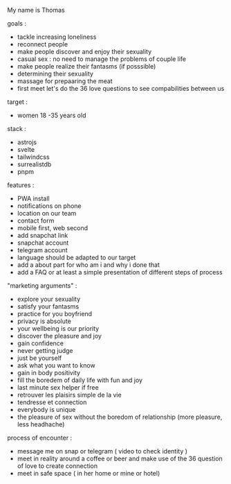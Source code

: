 My name is Thomas

goals :
 - tackle increasing loneliness
 - reconnect people
 - make people discover and enjoy their sexuality
 - casual sex : no need to manage the problems of couple life
 - make people realize their fantasms (if posssible)
 - determining their sexuality
 - massage for prepaaring the meat
 - first meet let's do the 36 love questions to see compabilities between us


target :
 - women 18 -35 years old

stack :
 - astrojs
 - svelte
 - tailwindcss
 - surrealistdb
 - pnpm

features :
 - PWA install
 - notifications on phone
 - location on our team
 - contact form
 - mobile first, web second
 - add snapchat link
 - snapchat account
 - telegram account
 - language should be adapted to our target
 - add a about part for who am i and why i done that
 - add a FAQ or at least a simple presentation of different steps of process

 "marketing arguments" :
 - explore your sexuality
 - satisfy your fantasms
 - practice for you boyfriend
 - privacy is absolute
 - your wellbeing is our priority
 - discover the pleasure and joy
 - gain confidence
 - never getting judge
 - just be yourself
 - ask what you want to know
 - gain in body positivity
 - fill the boredem of daily life with fun and joy
 - last minute sex helper if free
 - retrouver les plaisirs simple de la vie
 - tendresse et connection
 - everybody is unique
 - the pleasure of sex without the boredom of relationship (more pleasure, less headhache)

 process of encounter :
 - message me on snap or telegram ( video to check identity )
 - meet in reality around a coffee or beer and make use of the 36 question of love to create connection
 - meet in safe space ( in her home or mine or hotel)
